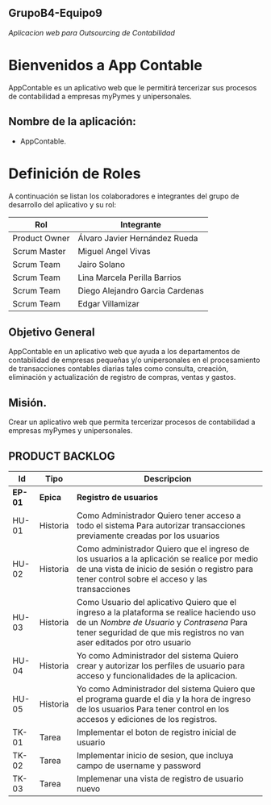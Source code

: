 ## GrupoB4-Equipo9
*Aplicacion web para Outsourcing de Contabilidad*

# Bienvenidos a App Contable

AppContable es un aplicativo web que le permitirá tercerizar sus procesos de contabilidad a empresas myPymes y unipersonales.

## Nombre de la aplicación:

- AppContable.

# Definición de Roles

A continuación se listan los colaboradores e integrantes del grupo de desarrollo del aplicativo y su rol:

|Rol| Integrante |
|--|--|
| Product Owner | Álvaro Javier Hernández Rueda |
| Scrum Master | Miguel Angel Vivas |
| Scrum Team | Jairo Solano |
| Scrum Team | Lina Marcela Perilla Barrios |
| Scrum Team | Diego Alejandro Garcia Cardenas |
| Scrum Team | Edgar Villamizar |

## Objetivo General

AppContable en un aplicativo web que ayuda a los departamentos de contabilidad de empresas pequeñas y/o unipersonales en el procesamiento de transacciones contables diarias tales como consulta, creación, eliminación y actualización de registro de compras, ventas y gastos.

## Misión.

Crear un aplicativo web que permita tercerizar procesos de contabilidad a empresas myPymes y unipersonales.

## PRODUCT BACKLOG

| Id | Tipo | Descripcion | 
|--|--|--|
| **EP-01** | **Epica** | **Registro de usuarios** |
| HU-01 | Historia  | Como Administrador Quiero tener acceso a todo el sistema Para autorizar transacciones previamente creadas por los usuarios |
| HU-02 | Historia | Como administrador Quiero que el ingreso de los usuarios a la aplicación se realice por medio de una vista de inicio de sesión o registro para tener control sobre el acceso y las transacciones |
| HU-03 | Historia | Como Usuario del aplicativo Quiero que el ingreso a la plataforma se realice haciendo uso de un *Nombre de Usuario* y *Contrasena* Para tener seguridad de que mis registros no van aser editados por otro usuario |
| HU-04 | Historia | Yo como Administrador del sistema Quiero crear y autorizar los perfiles de usuario para acceso y funcionalidades de la aplicacion. |
| HU-05 | Historia | Yo como Administrador del sistema Quiero que el programa guarde el dia y la hora de ingreso de los usuarios Para tener control en los accesos y ediciones de los registros. |
| TK-01 | Tarea | Implementar el boton de registro inicial de usuario |
| TK-02 | Tarea | Implementar inicio de sesion, que incluya campo de username y password |
| TK-03 | Tarea | Implemenar una vista de registro de usuario nuevo |
